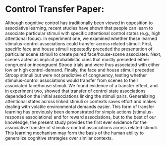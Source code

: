 # Control Transfer Paper:

Although cognitive control has traditionally been viewed in opposition to associative learning, recent studies have shown that people can learn to associate particular stimuli with specific attentional control states (e.g., high attentional focus). In experiment one, we examined whether these learned stimulus-control associations could transfer across related stimuli. First, specific face and house stimuli repeatedly preceded the presentation of particular scene stimuli to create paired face/house-scene associates. Next, scenes acted as implicit probabilistic cues that mostly preceded either congruent or incongruent Stroop trials and were thus associated with either low or high control-demand. Finally, the face and house stimuli preceded Stroop stimuli but were not predictive of congruency, testing whether stimulus-control associations would transfer from scenes to their associated face/house stimuli. We found evidence of a transfer effect, and in experiment two, showed that transfer of control state associations depended on the initial associations linking the stimuli pairs. Generalizing attentional states across linked stimuli or contexts saves effort and makes dealing with volatile environmental demands easier. This form of transfer learning has previously been demonstrated for simple actions (stimulus-response associations) and for reward associations, but to the best of our knowledge, the present study provides the first ever evidence for the associative transfer of stimulus-control associations across related stimuli. This learning mechanism may form the basis of the human ability to generalize cognitive strategies over similar contexts.
